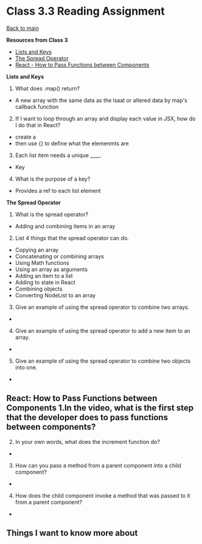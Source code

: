 # Class 3.3 Reading Assignment

[Back to main](https://michaeldulin.github.io/reading-notes)

**Resources from Class 3**
- [Lists and Keys](https://reactjs.org/docs/lists-and-keys.html)
- [The Spread Operator](https://medium.com/coding-at-dawn/how-to-use-the-spread-operator-in-javascript-b9e4a8b06fab)
- [React - How to Pass Functions between Components](https://www.youtube.com/watch?v=c05OL7XbwXU&ab_channel=SteveGriffith-Prof3ssorSt3v3)


**Lists and Keys**
1. What does .map() return?
  - A new array with the same data as the lsaat or altered data by map's callback function
2. If I want to loop through an array and display each value in JSX, how do I do that in React?
  - create a <li> then use {} to define what the elemenmts are
3. Each list item needs a unique ____.
  - Key
4. What is the purpose of a key?
  - Provides a ref to each list element
  
  
**The Spread Operator**
1. What is the spread operator?
 - Adding and combining items in an array
2. List 4 things that the spread operator can do.
 - Copying an array
 - Concatenating or combining arrays
 - Using Math functions
 - Using an array as arguments
 - Adding an item to a list
 - Adding to state in React
 - Combining objects
 - Converting NodeList to an array
3. Give an example of using the spread operator to combine two arrays.
  - 
4. Give an example of using the spread operator to add a new item to an array.
  - 
5. Give an example of using the spread operator to combine two objects into one.
  - 
  
  
**React: How to Pass Functions between Components**
1.In the video, what is the first step that the developer does to pass functions between components?
  -
2. In your own words, what does the increment function do?
  - 
3. How can you pass a method from a parent component into a child component?
  - 
4. How does the child component invoke a method that was passed to it from a parent component?
  - 


## Things I want to know more about
